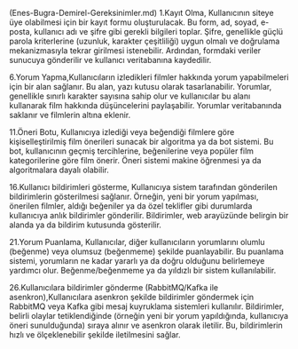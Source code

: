 (Enes-Bugra-Demirel-Gereksinimler.md)
1.Kayıt Olma, Kullanıcının siteye üye olabilmesi için bir kayıt formu oluşturulacak. Bu form, ad, soyad, e-posta, kullanıcı adı ve şifre gibi gerekli bilgileri toplar. Şifre, genellikle güçlü parola kriterlerine (uzunluk, karakter çeşitliliği) uygun olmalı ve doğrulama mekanizmasıyla tekrar girilmesi istenebilir. Ardından, formdaki veriler sunucuya gönderilir ve kullanıcı veritabanına kaydedilir.

6.Yorum Yapma,Kullanıcıların izledikleri filmler hakkında yorum yapabilmeleri için bir alan sağlanır. Bu alan, yazı kutusu olarak tasarlanabilir. Yorumlar, genellikle sınırlı karakter sayısına sahip olur ve kullanıcılar bu alanı kullanarak film hakkında düşüncelerini paylaşabilir. Yorumlar veritabanında saklanır ve filmlerin altına eklenir.

11.Öneri Botu, Kullanıcıya izlediği veya beğendiği filmlere göre kişiselleştirilmiş film önerileri sunacak bir algoritma ya da bot sistemi. Bu bot, kullanıcının geçmiş tercihlerine, beğenilerine veya popüler film kategorilerine göre film önerir. Öneri sistemi makine öğrenmesi ya da algoritmalara dayalı olabilir.

16.Kullanıcı bildirimleri gösterme, Kullanıcıya sistem tarafından gönderilen bildirimlerin gösterilmesi sağlanır. Örneğin, yeni bir yorum yapılması, önerilen filmler, aldığı beğeniler ya da özel teklifler gibi durumlarda kullanıcıya anlık bildirimler gönderilir. Bildirimler, web arayüzünde belirgin bir alanda ya da bildirim kutusunda gösterilir.

21.Yorum Puanlama, Kullanıcılar, diğer kullanıcıların yorumlarını olumlu (beğenme) veya olumsuz (beğenmeme) şekilde puanlayabilir. Bu puanlama sistemi, yorumların ne kadar yararlı ya da doğru olduğunu belirlemeye yardımcı olur. Beğenme/beğenmeme ya da yıldızlı bir sistem kullanılabilir.

26.Kullanıcılara bildirimler gönderme (RabbitMQ/Kafka ile asenkron),Kullanıcılara asenkron şekilde bildirimler göndermek için RabbitMQ veya Kafka gibi mesaj kuyruklama sistemleri kullanılır. Bildirimler, belirli olaylar tetiklendiğinde (örneğin yeni bir yorum yapıldığında, kullanıcıya öneri sunulduğunda) sıraya alınır ve asenkron olarak iletilir. Bu, bildirimlerin hızlı ve ölçeklenebilir şekilde iletilmesini sağlar.

